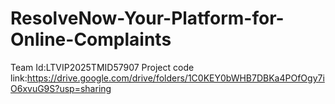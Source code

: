 # ResolveNow-Your-Platform-for-Online-Complaints

Team Id:LTVIP2025TMID57907 
Project code link:https://drive.google.com/drive/folders/1C0KEY0bWHB7DBKa4POfOgy7iO6xvuG9S?usp=sharing
